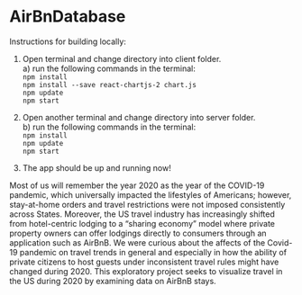 # AirBnDatabase

Instructions for building locally:

1. Open terminal and change directory into client folder. <br/>
   a) run the following commands in the terminal:<br/>
        `npm install`<br/>
        `npm install --save react-chartjs-2 chart.js`<br/>
        `npm update`<br/>
        `npm start`<br/>

2. Open another terminal and change directory into server folder.<br/>
    b) run the following commands in the terminal:<br/>
        `npm install`<br/>
        `npm update`<br/>
        `npm start`<br/>

3. The app should be up and running now!


Most of us will remember the year 2020 as the year of the COVID-19 pandemic, which universally impacted the lifestyles of Americans; however, stay-at-home orders and travel restrictions were not imposed consistently across States.  Moreover, the US travel industry has increasingly shifted from hotel-centric lodging to a “sharing economy” model where private property owners can offer lodgings directly to consumers through an application such as AirBnB.  We were curious about the affects of the Covid-19 pandemic on travel trends in general and especially in how the ability of private citizens to host guests under inconsistent travel rules might have changed during 2020.  This exploratory project seeks to visualize travel in the US during 2020 by examining data on AirBnB stays.
